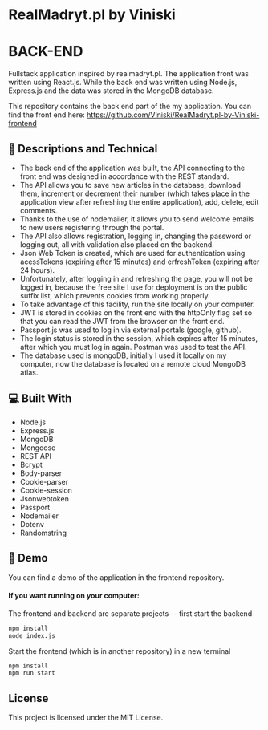 # RealMadryt.pl by Viniski

# BACK-END

Fullstack application inspired by realmadryt.pl. The application front was written using React.js. While the back end was written using Node.js, Express.js and the data was stored in the MongoDB database.

This repository contains the back end part of the my application. You can find the front end here: https://github.com/Viniski/RealMadryt.pl-by-Viniski-frontend

## :wrench: Descriptions and Technical

- The back end of the application was built, the API connecting to the front end was designed in accordance with the REST standard.
- The API allows you to save new articles in the database, download them, increment or decrement their number (which takes place in the application view after refreshing the entire application), add, delete, edit comments.
- Thanks to the use of nodemailer, it allows you to send welcome emails to new users registering through the portal.
- The API also allows registration, logging in, changing the password or logging out, all with validation also placed on the backend.
- Json Web Token is created, which are used for authentication using acessTokens (expiring after 15 minutes) and erfreshToken (expiring after 24 hours).
- Unfortunately, after logging in and refreshing the page, you will not be logged in, because the free site I use for deployment is on the public suffix list, which prevents cookies from working properly.
- To take advantage of this facility, run the site locally on your computer.
- JWT is stored in cookies on the front end with the httpOnly flag set so that you can read the JWT from the browser on the front end.
- Passport.js was used to log in via external portals (google, github).
- The login status is stored in the session, which expires after 15 minutes, after which you must log in again. Postman was used to test the API.
- The database used is mongoDB, initially I used it locally on my computer, now the database is located on a remote cloud MongoDB atlas.

## :computer: Built With

- Node.js
- Express.js
- MongoDB
- Mongoose
- REST API
- Bcrypt
- Body-parser
- Cookie-parser
- Cookie-session
- Jsonwebtoken
- Passport
- Nodemailer
- Dotenv
- Randomstring

## :rocket: Demo

You can find a demo of the application in the frontend repository.

#### If you want running on your computer:

The frontend and backend are separate projects -- first start the backend

```zsh
npm install
node index.js
```

Start the frontend (which is in another repository) in a new terminal

```zsh
npm install
npm run start
```

## License

This project is licensed under the MIT License.
